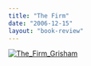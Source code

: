 ```yaml
---
title: "The Firm"
date: "2006-12-15"
layout: "book-review"
---
```


[![The_Firm_Grisham](images/The_Firm_Grisham.jpg)](https://srikanthperinkulam.com/wp-content/uploads/2014/10/The_Firm_Grisham.jpg)
